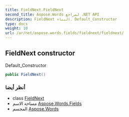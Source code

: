 ```yaml
---
title: FieldNext.FieldNext
second_title: Aspose.Words لمراجع .NET API
description: FieldNext البناء. Default_Constructor
type: docs
weight: 10
url: /ar/net/aspose.words.fields/fieldnext/fieldnext/
---
```

## FieldNext constructor

Default_Constructor

```csharp
public FieldNext()
```

### أنظر أيضا

* class [FieldNext](../)
* مساحة الاسم [Aspose.Words.Fields](../../fieldnext/)
* المجسم [Aspose.Words](../../../)


